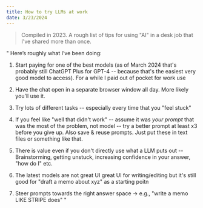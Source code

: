 ```yaml
---
title: How to try LLMs at work
date: 3/23/2024
---
```

> Compiled in 2023. A rough list of tips for using "AI" in a desk job that I've shared more than once. 

"
Here’s roughly what I’ve been doing: 

1. Start paying for one of the best models (as of March 2024 that's probably still ChatGPT Plus for GPT-4 -- because that's the easiest very good model to access). For a while I paid out of pocket for work use
   
2. Have the chat open in a separate browser window all day. More likely you’ll use it. 

3. Try lots of different tasks -- especially every time that you "feel stuck"

4. If you feel like "well that didn't work" -- assume it was *your prompt* that was the most of the problem, not model -- try a better prompt at least x3 before you give up. Also save & reuse prompts. Just put these in text files or something like that. 

5. There is value even if you don't directly use what a LLM puts out -- Brainstorming, getting unstuck, increasing confidence in your answer, "how do I" etc. 

6. The latest models are not great UI great UI for writing/editing but it's still good for "draft a memo about xyz" as a starting poitn

7. Steer prompts towards the right answer space -> e.g., "write a memo LIKE STRIPE does"
"